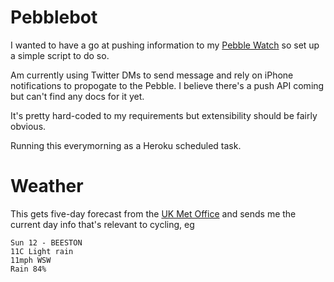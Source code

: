 # Pebblebot

I wanted to have a go at pushing information to my [Pebble Watch](http://getpebble.com) so set up a simple script to do so.

Am currently using Twitter DMs to send message and rely on iPhone notifications to propogate to the Pebble. I believe there's a push API coming but can't find any docs for it yet.

It's pretty hard-coded to my requirements but extensibility should be fairly obvious.

Running this everymorning as a Heroku scheduled task.

# Weather

This gets five-day forecast from the [UK Met Office](http://www.metoffice.gov.uk) and sends me the current day info that's relevant to cycling, eg

    Sun 12 - BEESTON
    11C Light rain
    11mph WSW
    Rain 84%

